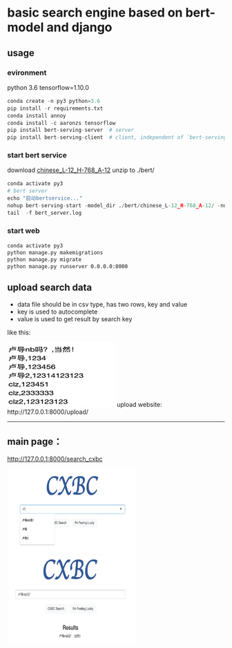 # basic search engine based on bert-model and django

## usage 

### evironment
python 3.6 tensorflow=1.10.0

```python
conda create -n py3 python=3.6
pip install -r requirements.txt
conda install annoy
conda install -c aaronzs tensorflow
pip install bert-serving-server  # server
pip install bert-serving-client  # client, independent of `bert-serving-server`
```

### start bert service
download [chinese_L-12_H-768_A-12](https://storage.googleapis.com/bert_models/2018_11_03/chinese_L-12_H-768_A-12.zip) unzip to ./bert/ 
```python
conda activate py3
# bert server
echo "启动bertservice..."
nohup bert-serving-start -model_dir ./bert/chinese_L-12_H-768_A-12/ -num_worker=1 -port=4000 -port_out=4001 > bert_server.log &
tail  -f bert_server.log
```

### start web
```
conda activate py3
python manage.py makemigrations 
python manage.py migrate
python manage.py runserver 0.0.0.0:8000
```


##  upload search data
- data file should be in csv type, has two rows, key and value
- key is used to autocomplete
- value is used to get result by search key 

like this:

<img width="250" height="150" src="https://github.com/chenlongzhen/DjangoProject-SearchDemo/blob/master/readmepic/3.png"/>
upload website:
http://127.0.0.1:8000/upload/

---

## main page：

http://127.0.0.1:8000/search_cxbc

<img width="300" height="200" src="https://github.com/chenlongzhen/DjangoProject-SearchDemo/blob/master/readmepic/1.png"/>

<img width="300" height="200" src="https://github.com/chenlongzhen/DjangoProject-SearchDemo/blob/master/readmepic/2.png"/>
